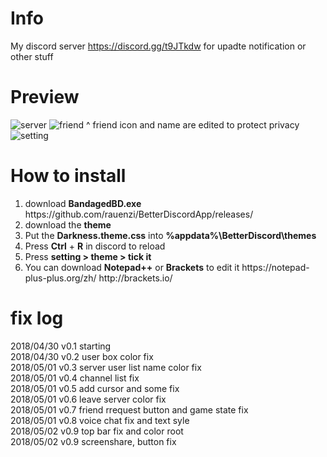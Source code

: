 # Info
My discord server https://discord.gg/t9JTkdw for upadte notification or other stuff
 
# Preview
<img src="https://i.imgur.com/BhWe52I.jpg" alt="server">
<img src="https://i.imgur.com/47OpBTc.jpg" alt="friend">
^ friend icon and name are edited to protect privacy
<img src="https://i.imgur.com/oVo2xI9.jpg" alt="setting">

# How to install
<ol>
<li>download <b>BandagedBD.exe</b> https://github.com/rauenzi/BetterDiscordApp/releases/</li>
<li>download the <b>theme</b></li>
<li>Put the <b>Darkness.theme.css</b> into <b>%appdata%\BetterDiscord\themes</b></li>
<li>Press <b>Ctrl</b> + <b>R</b> in discord to reload</li>
<li>Press <b>setting > theme > tick it</b></li>
<li>You can download <b>Notepad++</b> or <b>Brackets</b> to edit it https://notepad-plus-plus.org/zh/ http://brackets.io/</li>
</ol>
 
# fix log
2018/04/30 v0.1 starting <br>
2018/04/30 v0.2 user box color fix <br>
2018/05/01 v0.3 server user list name color fix <br>
2018/05/01 v0.4 channel list fix<br>
2018/05/01 v0.5 add cursor and some fix<br>
2018/05/01 v0.6 leave server color fix<br>
2018/05/01 v0.7 friend rrequest button and game state fix<br>
2018/05/01 v0.8 voice chat fix and text syle<br>
2018/05/02 v0.9 top bar fix and color root<br>
2018/05/02 v0.9 screenshare, button fix<br>
